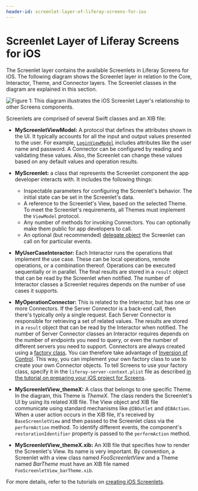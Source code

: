 ```yaml
---
header-id: screenlet-layer-of-liferay-screens-for-ios
---
```


# Screenlet Layer of Liferay Screens for iOS

The Screenlet layer contains the available Screenlets in Liferay Screens for
iOS. The following diagram shows the Screenlet layer in relation to the Core,
Interactor, Theme, and Connector layers. The Screenlet classes in the diagram 
are explained in this section. 

![Figure 1: This diagram illustrates the iOS Screenlet Layer's relationship to other Screens components.](../../../../images/screens-ios-architecture-03.png)

Screenlets are comprised of several Swift classes and an XIB file:

-   **MyScreenletViewModel:** A protocol that defines the attributes shown in 
    the UI. It typically accounts for all the input and output values presented 
    to the user. For example, 
    [`LoginViewModel`](https://github.com/liferay/liferay-screens/blob/master/ios/Framework/Core/Auth/LoginScreenlet/LoginViewModel.swift)
    includes attributes like the user name and password. A Connector can be
    configured by reading and validating these values. Also, the Screenlet can 
    change these values based on any default values and operation results. 

-   **MyScreenlet:**  a class that represents the Screenlet component the app
    developer interacts with. It includes the following things:

    -   Inspectable parameters for configuring the Screenlet's behavior. The
        initial state can be set in the Screenlet's data. 
    -   A reference to the Screenlet's View, based on the selected Theme. To 
        meet the Screenlet's requirements, all Themes must implement the 
        `ViewModel` protocol. 
    -   Any number of methods for invoking Connectors. You can optionally make 
        them public for app developers to call.  
    -   An optional (but recommended)
        [delegate object](https://developer.apple.com/library/ios/documentation/general/conceptual/DevPedia-CocoaCore/Delegation.html)
        the Screenlet can call on for particular events. 

-   **MyUserCaseInteractor:**  Each Interactor runs the operations that 
    implement the use case. These can be local operations, remote operations, or 
    a combination thereof. Operations can be executed sequentially or in 
    parallel. The final results are stored in a `result` object that can be read 
    by the Screenlet when notified. The number of Interactor classes a Screenlet 
    requires depends on the number of use cases it supports. 

-   **MyOperationConnector:** This is related to the Interactor, but has one or 
    more Connectors. If the Server Connector is a back-end call, then there's 
    typically only a single request. Each Server Connector is responsible for 
    retrieving a set of related values. The results are stored in a `result` 
    object that can be read by the Interactor when notified. The number of 
    Server Connector classes an Interactor requires depends on the number of 
    endpoints you need to query, or even the number of different servers you 
    need to support. Connectors are always created using a 
    [factory class](https://en.wikipedia.org/wiki/Abstract_factory_pattern). 
    You can therefore take advantage of 
    [Inversion of Control](https://en.wikipedia.org/wiki/Inversion_of_control). 
    This way, you can implement your own factory class to use to create your own 
    Connector objects. To tell Screens to use your factory class, specify it in 
    the `liferay-server-context.plist` file as described 
    [in the tutorial on preparing your iOS project for Screens](/docs/7-1/tutorials/-/knowledge_base/t/preparing-ios-projects-for-liferay-screens#configuring-communication-with-liferay). 

-   **MyScreenletView_themeX:** A class that belongs to one specific Theme. In 
    the diagram, this Theme is *ThemeX*. The class renders the Screenlet's UI by 
    using its related XIB file. The View object and XIB file communicate using 
    standard mechanisms like `@IBOutlet` and `@IBAction`. When a user action 
    occurs in the XIB file, it's received by `BaseScreenletView` and then passed 
    to the Screenlet class via the `performAction` method. To identify different 
    events, the component's `restorationIdentifier` property is passed to the 
    `performAction` method. 

-   **MyScreenletView_themeX.xib:** An XIB file that specifies how to render the
    Screenlet's View. Its name is very important. By convention, a Screenlet 
    with a view class named *FooScreenletView* and a Theme named *BarTheme* must 
    have an XIB file named `FooScreenletView_barTheme.xib`. 

For more details, refer to the tutorials on 
[creating iOS Screenlets](/docs/7-1/tutorials/-/knowledge_base/t/creating-ios-screenlets). 
